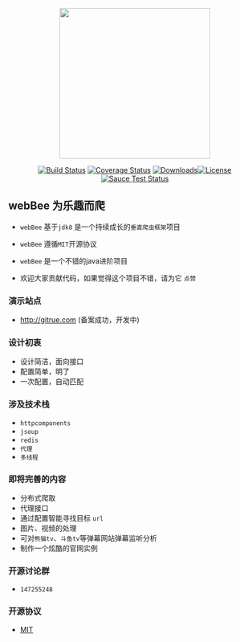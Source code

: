 

<p align="center"><a href="https://github.com/java-webbee/webBee" target="_blank"><img width="300"src="https://dn-mhke0kuv.qbox.me/cfc1928e37ff0ac46463.png"></a></p>
 
 <p align="center">
  <a href="https://github.com/
  /webBee/blob/master/LICENSE"><img src="https://img.shields.io/badge/license-MIT-4EB1BA.svg?style=flat-square" alt="Build Status"></a>
  <a href="https://travis-ci.org/java-webbee/webBee"><img src="https://travis-ci.org/java-webbee/webBee.svg?branch=master" alt="Coverage Status"></a>
  <a href="https://gitter.im/web_bee"><img src="https://badges.gitter.im/java-webbee/web-bee.svg" alt="Downloads"></a><a href="https://github.com/java-webbee/webBee/issues?q=is%3Aissue+is%3Aclosed"><img src="https://img.shields.io/github/issues-closed/java-webbee/webBee.svg" alt="License"></a>
  <a href="#"><img src="https://img.shields.io/badge/version-0.0.1-red.svg?style=flat-square" alt="Sauce Test Status"></a>
</p>

## webBee 为乐趣而爬

- `webBee` 基于`jdk8` 是一个持续成长的`垂直爬虫框架`项目 
- `webBee` 遵循`MIT`开源协议

- `webBee` 是一个不错的java进阶项目


- 欢迎大家贡献代码，如果觉得这个项目不错，请为它 `点赞`





### 演示站点
- http://gitrue.com (备案成功，开发中)


### 设计初衷

+ 设计简洁，面向接口
+ 配置简单，明了
+ 一次配置，自动匹配


### 涉及技术栈
- `httpcomponents`
- `jsoup`
- `redis`
-  `代理`
- `多线程`

### 即将完善的内容
+ 分布式爬取
+ 代理接口
+ 通过配置智能寻找目标 `url`
+ 图片、视频的处理
+ 可对`熊猫tv`、`斗鱼tv`等弹幕网站弹幕监听分析
+ 制作一个炫酷的官网实例 
 
### 开源讨论群

- `147255248`
 
### 开源协议

- [MIT](LICENSE)
 


